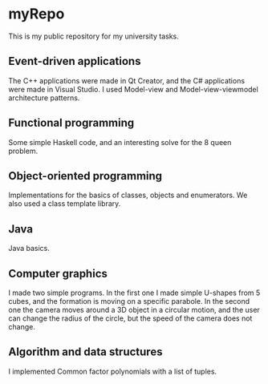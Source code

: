 # myRepo
This is my public repository for my university tasks.

## Event-driven applications
The C++ applications were made in Qt Creator, and the C# applications were made in Visual Studio. I used Model-view and Model-view-viewmodel architecture patterns.

## Functional programming
Some simple Haskell code, and an interesting solve for the 8 queen problem.

## Object-oriented programming
Implementations for the basics of classes, objects and enumerators. We also used a class template library.

## Java
Java basics.

## Computer graphics
I made two simple programs. In the first one I made simple U-shapes from 5 cubes, and the formation is moving on a specific parabole. In the second one the camera moves around a 3D object in a circular motion, and the user can change the radius of the circle, but the speed of the camera does not change.

## Algorithm and data structures
I implemented Common factor polynomials with a list of tuples.
